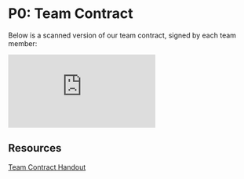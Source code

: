 # P0: Team Contract

Below is a scanned version of our team contract, signed by each team member:

![](https://janlothar.github.io/481-t01group01/team%20contract/CPSC481TeamContract.pdf)

## Resources
[Team Contract Handout](http://www.hcitang.org/uploads/Teaching/TeamContract-Handout.docx)
